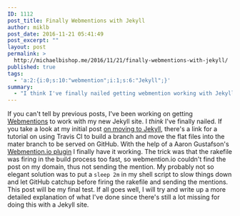 ```yaml
---
ID: 1112
post_title: Finally Webmentions with Jekyll
author: miklb
post_date: 2016-11-21 05:41:49
post_excerpt: ""
layout: post
permalink: >
  http://michaelbishop.me/2016/11/21/finally-webmentions-with-jekyll/
published: true
tags:
  - 'a:2:{i:0;s:10:"webmention";i:1;s:6:"Jekyll";}'
summary:
  - "I think I've finally nailed getting webmention working with Jekyll"
---
```

If you can't tell by previous posts, I've been working on getting
[Webmentions](https://indiewebcamp.com/Webmention) to work with my new Jekyll site. I *think* I've finally nailed. If you take a look at my initial post [on moving to Jekyll](http://miklb.com/making-the-move-to-jekyll), there's a link for a tutorial on using Travis CI to build a branch and move the flat files into the mater branch to be served on GitHub. With the help of a Aaron Gustafson's [Webmention.io plugin](https://github.com/aarongustafson/jekyll-webmention_io) I finally have it working. The trick was that the rakefile was firing in the build process too fast, so webmention.io couldn't find the post on my domain, thus not sending the mention. My probably not so elegant solution was to put a `sleep 2m` in my shell script to slow things down and let GitHub catchup before firing the rakefile and sending the mentions. This post will be my final test. If all goes well, I will try and write up a more detailed explanation of what I've done since there's still a lot missing for doing this with a Jekyll site.

<a href="https://brid.gy/publish/twitter"></a>